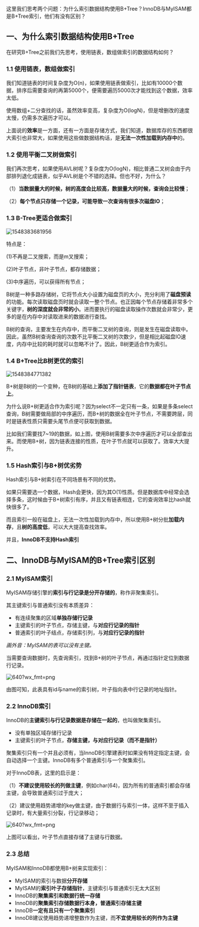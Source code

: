 这里我们思考两个问题：为什么索引数据结构使用B+Tree？InnoDB与MyISAM都是B+Tree索引，他们有没有区别？

## 一、为什么索引数据结构使用B+Tree

在研究B+Tree之前我们先思考，使用链表，数组做索引的数据结构如何？

### 1.1 使用链表，数组做索引

我们知道链表的时间复杂度为O(n)，如果使用链表做索引，比如有10000个数据，排序后需要查询的再第5000个，便需要遍历5000次才能找到这个数据，效率太低。

使用数组+二分查找的话，虽然效率变高，复杂度为O(logN)，但是增删改的速度太慢，仍需多次遍历才可以。

上面说的**效率**是一方面，还有一方面是存储方式，我们知道，数据库存的东西都很大索引也非常大，如果使用这些做数据结构话，是**无法一次性加载到内存中**的。

### 1.2 使用平衡二叉树做索引

我们再次思考，如果使用AVL树呢？复杂度为O(logN)，相比普通二叉树会由于内部排列退化成链表，似乎AVL树是个不错的选择。但也不好，为什么？

（1）**当数据量大的时候，树的高度会比较高，数据量大的时候，查询会比较慢**；

（2）**每个节点只存储一个记录，可能导致一次查询有很多次磁盘IO**；

### 1.3 B-Tree更适合做索引

![1548383681956](https://raw.githubusercontent.com/PAcee1/myNote/master/image/1548383681956.png)

特点是：

(1)不再是二叉搜索，而是m叉搜索；

(2)叶子节点，非叶子节点，都存储数据；

(3)中序遍历，可以获得所有节点；

B树是一种多路存储树，它将节点大小设置为磁盘页的大小，充分利用了**磁盘预读**的功能。每次读取磁盘页时就会读取一整个节点。也正因每个节点存储着非常多个关键字，**树的深度就会非常的小**。进而要执行的磁盘读取操作次数就会非常少，更多的是在内存中对读取进来的数据进行查找。

B树的查询，主要发生在内存中，而平衡二叉树的查询，则是发生在磁盘读取中。因此，虽然B树查询查询的次数不比平衡二叉树的次数少，但是相比起磁盘IO速度，内存中比较的耗时就可以忽略不计了。因此，B树更适合作为索引。

### 1.4 B+Tree比B树更优的索引

![1548384771382](https://raw.githubusercontent.com/PAcee1/myNote/master/image/1548384771382.png)

B+树是B树的一个变种，在B树的基础上**添加了指针链表**，它的**数据都在叶子节点上**。

为什么说B+树更适合作为索引呢？因为select不一定只有一条，如果是多条select查询，B树需要做局部的中序遍历，而B+树的数据全在叶子节点，不需要跨层，同时是链表性质只需要头尾节点便可获取到数据。

比如我们需要找7~19的数据，如上图，使用B树需要多次中序遍历才可以全部查出来。而使用B+树，因为链表连接的性质，在叶子节点就可以获取了。效率大大提升。

### 1.5 Hash索引与B+树优劣势

Hash索引与B+树索引在不同场景有不同的优势。

如果只需要选一个数据，Hash会更快，因为其O(1)性质。但是数据库中经常会选择多条，这时候由于B+树索引有序，并且又有链表相连，它的查询效率比hash就快很多了。

而且索引一般在磁盘上，无法一次性加载到内存中，所以使用B+树分批**加载内存**，且**树的高度低**，可以大大提高查找效率。

并且，**InnoDB不支持Hash索引**

## 二、InnoDB与MyISAM的B+Tree索引区别

### 2.1 MyISAM索引

MyISAM存储引擎的**索引与行记录是分开存储的**，称作非聚集索引。

其主键索引与普通索引没有本质差异：

- 有连续聚集的区域**单独存储行记录**
- 主键索引的叶子节点，存储主键，与**对应行记录的指针**
- 普通索引的叶子结点，存储索引列，与**对应行记录的指针**

*画外音：MyISAM的表可以没有主键。*

当需要查询数据时，先查询索引，找到B+树的叶子节点，再通过指针定位到数据行记录。

![640?wx_fmt=png](https://ss.csdn.net/p?https://mmbiz.qpic.cn/mmbiz_png/YrezxckhYOzaFEbhaCuVRlaia4wNntsw1dyQHl745gn5v8R0MyPUtW9mzMuYkobiaF0I0S8Lvca0O3ZicRXn3sGTg/640?wx_fmt=png)

由图可知，此表具有id与name的索引树，叶子指向表中行记录的地址指针。

### 2.2 InnoDB索引

InnoDB的**主键索引与行记录数据是存储在一起的**，也叫做聚集索引。

- 没有单独区域存储行记录
- 主键索引的叶子节点，**存储主键，与对应行记录（而不是指针）**

聚集索引只有一个并且必须有，当InnoDB引擎建表时如果没有特定指定主键，会自动选择一个主键。InnoDB有多个普通索引与一个聚集索引。

对于InnoDB表，这里的启示是：

（1）**不建议使用较长的列做主键**，例如char(64)，因为所有的普通索引都会存储主键，会导致普通索引过于庞大；

（2）建议使用趋势递增的key做主键，由于数据行与索引一体，这样不至于插入记录时，有大量索引分裂，行记录移动；

![640?wx_fmt=png](https://ss.csdn.net/p?https://mmbiz.qpic.cn/mmbiz_png/YrezxckhYOzaFEbhaCuVRlaia4wNntsw1NMzwVMbyWibBydL5Ev9kbWG5Ria6dcSzLSURMsicwbYfuibTUiaTaCwDqibg/640?wx_fmt=png)

上图可以看出，叶子节点直接存储了主键与行数据。

### 2.3 总结

MyISAM和InnoDB都使用B+树来实现索引：

- MyISAM的索引与数据**分开存储**
- MyISAM的**索引叶子存储指针**，主键索引与普通索引无太大区别
- InnoDB的**聚集索引和数据行统一存储**
- InnoDB的**聚集索引存储数据行本身，普通索引存储主键**
- InnoDB**一定有且只有一个聚集索引**
- InnoDB建议使用趋势递增整数作为主键，而**不宜使用较长的列作为主键**

